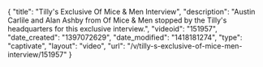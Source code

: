 {
    "title": "Tilly's Exclusive Of Mice & Men Interview",
    "description": "Austin Carlile and Alan Ashby from Of Mice & Men stopped by the Tilly's headquarters for this exclusive interview.",
    "videoid": "151957",
    "date_created": "1397072629",
    "date_modified": "1418181274",
    "type": "captivate",
    "layout": "video",
    "url": "\/v\/tilly-s-exclusive-of-mice-men-interview\/151957"
}